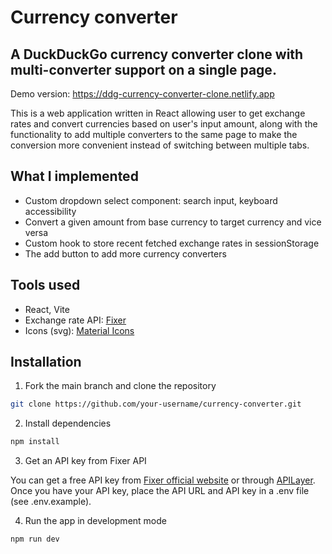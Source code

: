 # Currency converter

## A DuckDuckGo currency converter clone with multi-converter support on a single page.

Demo version: https://ddg-currency-converter-clone.netlify.app

This is a web application written in React allowing user to get exchange rates and convert currencies based on user's input amount, along with the functionality to add multiple converters to the same page to make the conversion more convenient instead of switching between multiple tabs.

## What I implemented

- Custom dropdown select component: search input, keyboard accessibility
- Convert a given amount from base currency to target currency and vice versa
- Custom hook to store recent fetched exchange rates in sessionStorage
- The add button to add more currency converters

## Tools used

- React, Vite
- Exchange rate API: [Fixer](https://apilayer.com/marketplace/fixer-api)
- Icons (svg): [Material Icons](https://mui.com/material-ui/material-icons/)

## Installation

1. Fork the main branch and clone the repository

```BASH
git clone https://github.com/your-username/currency-converter.git
```

2. Install dependencies

```BASH
npm install
```

3. Get an API key from Fixer API

You can get a free API key from [Fixer official website](https://fixer.io/) or through [APILayer](https://apilayer.com/marketplace/fixer-api). Once you have your API key, place the API URL and API key in a .env file (see .env.example).

4. Run the app in development mode

```BASH
npm run dev
```
